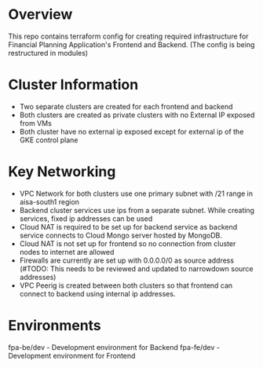 # Overview
This repo contains terraform config for creating required infrastructure for Financial Planning Application's Frontend and Backend. 
(The config is being restructured in modules)

# Cluster Information
- Two separate clusters are created for each frontend and backend
- Both clusters are created as private clusters with no External IP exposed from VMs
- Both cluster have no external ip exposed except for external ip of the GKE control plane

# Key Networking
- VPC Network for both clusters use one primary subnet with /21 range in aisa-south1 region
- Backend cluster services use ips from a separate subnet. While creating services, fixed ip addresses can be used
- Cloud NAT is required to be set up for backend service as backend service connects to Cloud Mongo server hosted by MongoDB.
- Cloud NAT is not set up for frontend so no connection from cluster nodes to internet are allowed
- Firewalls are currently are set up with 0.0.0.0/0 as source address (#TODO: This needs to be reviewed and updated to narrowdown source addresses)
- VPC Peerig is created between both clusters so that frontend can connect to backend using internal ip addresses. 

# Environments
fpa-be/dev - Development environment for Backend
fpa-fe/dev - Development environment for Frontend
